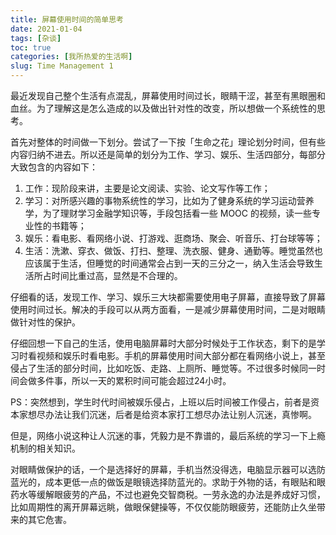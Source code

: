 ```yaml
---
title: 屏幕使用时间的简单思考
date: 2021-01-04
tags: [杂谈]
toc: true
categories: [我所热爱的生活啊]
slug: Time Management 1
---
```


最近发现自己整个生活有点混乱，屏幕使用时间过长，眼睛干涩，甚至有黑眼圈和血丝。为了理解这是怎么造成的以及做出针对性的改变，所以想做一个系统性的思考。

<!---more-->

首先对整体的时间做一下划分。尝试了一下按「生命之花」理论划分时间，但有些内容归纳不进去。所以还是简单的划分为工作、学习、娱乐、生活四部分，每部分大致包含的内容如下：

1. 工作：现阶段来讲，主要是论文阅读、实验、论文写作等工作；
2. 学习：对所感兴趣的事物系统性的学习，比如为了健身系统的学习运动营养学，为了理财学习金融学知识等，手段包括看一些 MOOC 的视频，读一些专业性的书籍等；
3. 娱乐：看电影、看网络小说、打游戏、逛商场、聚会、听音乐、打台球等等；
4. 生活：洗漱、穿衣、做饭、打扫、整理、洗衣服、健身、通勤等。睡觉虽然也应该属于生活，但睡觉的时间通常会占到一天的三分之一，纳入生活会导致生活所占时间比重过高，显然是不合理的。

仔细看的话，发现工作、学习、娱乐三大块都需要使用电子屏幕，直接导致了屏幕使用时间过长。解决的手段可以从两方面看，一是减少屏幕使用时间，二是对眼睛做针对性的保护。

仔细回想一下自己的生活，使用电脑屏幕时大部分时候处于工作状态，剩下的是学习时看视频和娱乐时看电影。手机的屏幕使用时间大部分都在看网络小说上，甚至侵占了生活的部分时间，比如吃饭、走路、上厕所、睡觉等。不过很多时候同一时间会做多件事，所以一天的累积时间可能会超过24小时。

PS：突然想到，学生时代时间被娱乐侵占，上班以后时间被工作侵占，前者是资本家想尽办法让我们沉迷，后者是给资本家打工想尽办法让别人沉迷，真惨啊。

但是，网络小说这种让人沉迷的事，凭毅力是不靠谱的，最后系统的学习一下上瘾机制的相关知识。

对眼睛做保护的话，一个是选择好的屏幕，手机当然没得选，电脑显示器可以选防蓝光的，成本更低一点的做饭是眼镜选择防蓝光的。求助于外物的话，有眼贴和眼药水等缓解眼疲劳的产品，不过也避免交智商税。一劳永逸的办法是养成好习惯，比如周期性的离开屏幕远眺，做眼保健操等，不仅仅能防眼疲劳，还能防止久坐带来的其它危害。